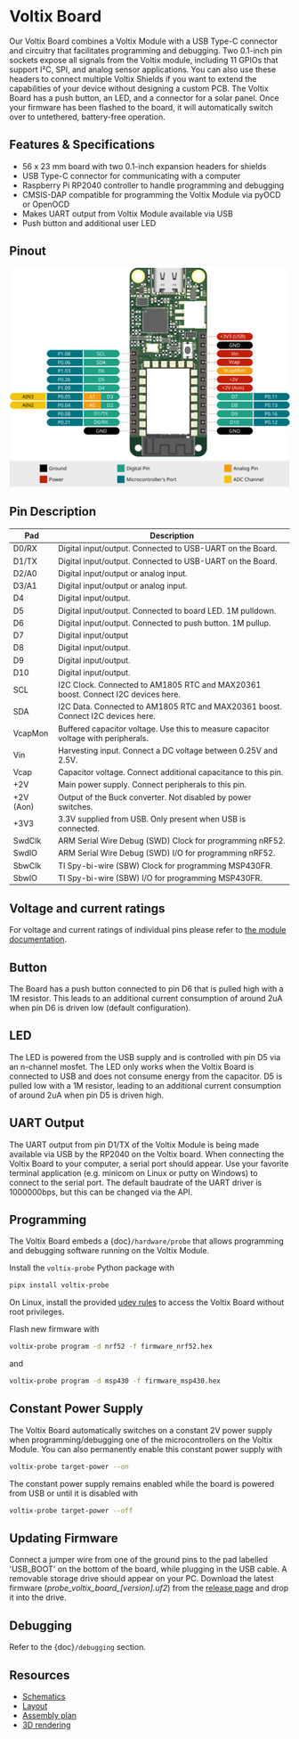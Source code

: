 # Voltix Board


Our Voltix Board combines a Voltix Module with a USB Type-C connector and circuitry that facilitates programming and debugging. Two 0.1-inch pin sockets expose all signals from the Voltix module, including 11 GPIOs that support I²C, SPI, and analog sensor applications. You can also use these headers to connect multiple Voltix Shields if you want to extend the capabilities of your device without designing a custom PCB. The Voltix Board has a push button, an LED, and a connector for a solar panel. Once your firmware has been flashed to the board, it will automatically switch over to untethered, battery-free operation.

## Features & Specifications

- 56 x 23 mm board with two 0.1-inch expansion headers for shields
- USB Type-C connector for communicating with a computer
- Raspberry Pi RP2040 controller to handle programming and debugging 
- CMSIS-DAP compatible for programming the Voltix Module via pyOCD or OpenOCD
- Makes UART output from Voltix Module available via USB
- Push button and additional user LED

## Pinout

![Board Pinout](./img/voltix-board-pinout.svg)

## Pin Description


| Pad        | Description                                                                         |
|------------|-------------------------------------------------------------------------------------|
| D0/RX      | Digital input/output. Connected to USB-UART on the Board.                           |
| D1/TX      | Digital input/output. Connected to USB-UART on the Board.                           |
| D2/A0      | Digital input/output or analog input.                                               |
| D3/A1      | Digital input/output or analog input.                                               |
| D4         | Digital input/output.                                                               |
| D5         | Digital input/output. Connected to board LED. 1M pulldown.                          |
| D6         | Digital input/output. Connected to push button. 1M pullup.                          |
| D7         | Digital input/output                                                                |
| D8         | Digital input/output.                                                               |
| D9         | Digital input/output.                                                               |
| D10        | Digital input/output.                                                               |
| SCL        | I2C Clock. Connected to AM1805 RTC and MAX20361 boost. Connect I2C devices here.    |
| SDA        | I2C Data. Connected to AM1805 RTC and MAX20361 boost. Connect I2C devices here.     |
| VcapMon    | Buffered capacitor voltage. Use this to measure capacitor voltage with peripherals. |
| Vin        | Harvesting input. Connect a DC voltage between 0.25V and 2.5V.                      |
| Vcap       | Capacitor voltage. Connect additional capacitance to this pin.                      |
| +2V        | Main power supply. Connect peripherals to this pin.                                 |
| +2V (Aon)  | Output of the Buck converter. Not disabled by power switches.                       |
| +3V3       | 3.3V supplied from USB. Only present when USB is connected.                         |
| SwdClk     | ARM Serial Wire Debug (SWD) Clock for programming nRF52.                            |
| SwdIO      | ARM Serial Wire Debug (SWD) I/O for programming nRF52.                              |
| SbwClk     | TI Spy-bi-wire (SBW) Clock for programming MSP430FR.                                |
| SbwIO      | TI Spy-bi-wire (SBW) I/O for programming MSP430FR.                                  |

## Voltage and current ratings

For voltage and current ratings of individual pins please refer to [the module documentation](module_pad_ratings).
## Button

The Board has a push button connected to pin D6 that is pulled high with a 1M resistor.
This leads to an additional current consumption of around 2uA when pin D6 is driven low (default configuration).

## LED

The LED is powered from the USB supply and is controlled with pin D5 via an n-channel mosfet.
The LED only works when the Voltix Board is connected to USB and does not consume energy from the capacitor.
D5 is pulled low with a 1M resistor, leading to an additional current consumption of around 2uA when pin D5 is driven high.

## UART Output

The UART output from pin D1/TX of the Voltix Module is being made available via USB by the RP2040 on the Voltix board.
When connecting the Voltix Board to your computer, a serial port should appear.
Use your favorite terminal application (e.g. minicom on Linux or putty on Windows) to connect to the serial port.
The default baudrate of the UART driver is 1000000bps, but this can be changed via the API.

## Programming

The Voltix Board embeds a {doc}`/hardware/probe` that allows programming and debugging software running on the Voltix Module.

Install the `voltix-probe` Python package with

```bash
pipx install voltix-probe
```

On Linux, install the provided [udev rules](https://github.com/VoltixTeam/Voltix_ProbeSoftware#udev-rules-(linux)) to access the Voltix Board without root privileges.

Flash new firmware with

```bash
voltix-probe program -d nrf52 -f firmware_nrf52.hex
```

and 

```bash
voltix-probe program -d msp430 -f firmware_msp430.hex
```

## Constant Power Supply

The Voltix Board automatically switches on a constant 2V power supply when programming/debugging one of the microcontrollers on the Voltix Module.
You can also permanently enable this constant power supply with

```bash
voltix-probe target-power --on
```

The constant power supply remains enabled while the board is powered from USB or until it is disabled with

```bash
voltix-probe target-power --off
```

## Updating Firmware

Connect a jumper wire from one of the ground pins to the pad labelled 'USB_BOOT' on the bottom of the board, while plugging in the USB cable.
A removable storage drive should appear on your PC.
Download the latest firmware (*probe_voltix_board_[version].uf2*) from the [release page](https://github.com/VoltixTeam/Voltix_ProbeSoftware/releases/latest) and drop it into the drive.

## Debugging

Refer to the {doc}`/debugging` section.

## Resources
 - [Schematics](https://voltix-docs.vercel.app/artifacts/board/latest/schematics.pdf)
 - [Layout](https://voltix-docs.vercel.app/artifacts/board/latest/pcb.pdf)
 - [Assembly plan](https://voltix-docs.vercel.app/artifacts/board/latest/assembly.pdf)
 - [3D rendering](https://voltix-docs.vercel.app/artifacts/board/latest/3drendering.png)